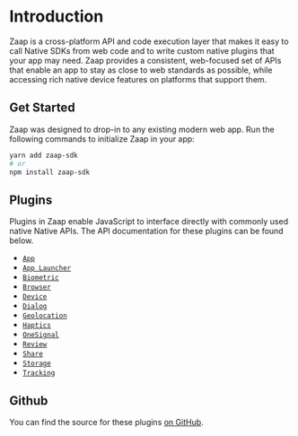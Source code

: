 # Introduction

Zaap is a cross-platform API and code execution layer that makes it easy to call Native SDKs from web code and to write custom native plugins that your app may need. Zaap provides a consistent, web-focused set of APIs that enable an app to stay as close to web standards as possible, while accessing rich native device features on platforms that support them.

## Get Started

Zaap was designed to drop-in to any existing modern web app. Run the following commands to initialize Zaap in your app:

```bash
yarn add zaap-sdk
# or
npm install zaap-sdk
```

## Plugins

Plugins in Zaap enable JavaScript to interface directly with commonly used native Native APIs. The API documentation for these plugins can be found below.

* [`App`](plugins/app.md)
* [`App Launcher`](plugins/app-launcher.md)
* [`Biometric`](plugins/biometric.md)
* [`Browser`](plugins/browser.md)
* [`Device`](plugins/device.md)
* [`Dialog`](plugins/dialog.md)
* [`Geolocation`](plugins/geolocation.md)
* [`Haptics`](plugins/haptics.md)
* [`OneSignal`](plugins/onesignal.md)
* [`Review`](plugins/review.md)
* [`Share`](plugins/share.md)
* [`Storage`](plugins/storage.md)
* [`Tracking`](plugins/tracking.md)

## Github

You can find the source for these plugins [on GitHub](https://github.com/zaapsh/zaap-sdk/tree/main).

